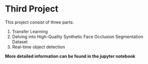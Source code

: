 # Third Project
This project consist of three parts:  
1. Transfer Learning
2. Delving into High-Quality Synthetic Face Occlusion Segmentation Dataset
3. Real-time object detection  
  
**More detailed information can be found in the jupyter notebook**
